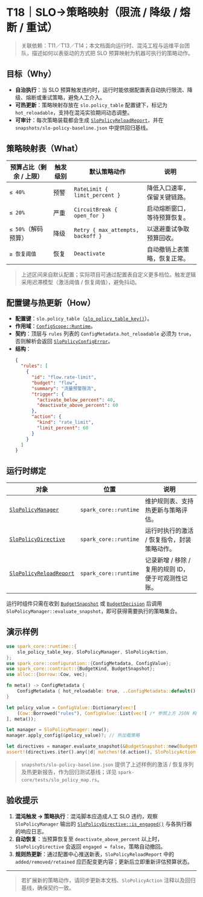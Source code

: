 # T18｜SLO→策略映射（限流 / 降级 / 熔断 / 重试）

> 关联依赖：T11／T13／T14；本文档面向运行时、混沌工程与运维平台团队，描述如何以表驱动的方式把 SLO 预算映射为机器可执行的策略动作。

## 目标（Why）

- **自治执行**：当 SLO 预算触发违约时，运行时能依据配置表自动执行限流、降级、熔断或重试策略，避免人工介入。
- **可热更新**：策略映射存放在 `slo.policy_table` 配置键下，标记为 `hot_reloadable`，支持在混沌实验期间动态调整。
- **可审计**：每次策略装载都会生成 [`SloPolicyReloadReport`](../../spark-core/src/runtime/slo.rs)，并在 `snapshots/slo-policy-baseline.json` 中提供回归基线。

## 策略映射表（What）

| 预算占比（剩余 / 上限） | 触发级别 | 默认策略动作 | 说明 |
| --- | --- | --- | --- |
| `≤ 40%` | 预警 | `RateLimit { limit_percent }` | 降低入口速率，保留关键链路。
| `≤ 20%` | 严重 | `CircuitBreak { open_for }` | 启动熔断窗口，等待预算恢复。
| `≤ 50%`（解码预算） | 降级 | `Retry { max_attempts, backoff }` | 以退避重试争取预算回收。
| `≥ 恢复阈值` | 恢复 | `Deactivate` | 自动撤销上表策略，恢复正常。

> 上述区间来自默认配置；实际项目可通过配置表自定义更多档位。触发逻辑采用迟滞模型（激活阈值 / 恢复阈值），避免抖动。

## 配置键与热更新（How）

- **配置键**：`slo.policy_table`（[`slo_policy_table_key()`](../../spark-core/src/runtime/slo.rs)）。
- **作用域**：[`ConfigScope::Runtime`](../../spark-core/src/configuration/key.rs)。
- **契约**：顶层与 `rules` 列表的 `ConfigMetadata.hot_reloadable` 必须为 `true`，否则解析会返回 [`SloPolicyConfigError`](../../spark-core/src/runtime/slo.rs)。
- **结构**：
  ```json
  {
    "rules": [
      {
        "id": "flow.rate-limit",
        "budget": "flow",
        "summary": "流量预警限流",
        "trigger": {
          "activate_below_percent": 40,
          "deactivate_above_percent": 60
        },
        "action": {
          "kind": "rate_limit",
          "limit_percent": 60
        }
      }
    ]
  }
  ```

## 运行时绑定

| 对象 | 位置 | 说明 |
| --- | --- | --- |
| [`SloPolicyManager`](../../spark-core/src/runtime/slo.rs) | `spark_core::runtime` | 维护规则表、支持热更新与策略评估。 |
| [`SloPolicyDirective`](../../spark-core/src/runtime/slo.rs) | `spark_core::runtime` | 运行时执行的激活 / 恢复指令，封装策略动作。 |
| [`SloPolicyReloadReport`](../../spark-core/src/runtime/slo.rs) | `spark_core::runtime` | 记录新增 / 移除 / 复用的规则 ID，便于可观测性记账。 |

运行时组件只需在收到 [`BudgetSnapshot`](../../spark-core/src/contract.rs) 或 [`BudgetDecision`](../../spark-core/src/contract.rs) 后调用 `SloPolicyManager::evaluate_snapshot`，即可获得需要执行的策略集合。

## 演示样例

```rust
use spark_core::runtime::{
    slo_policy_table_key, SloPolicyManager, SloPolicyAction,
};
use spark_core::configuration::{ConfigMetadata, ConfigValue};
use spark_core::contract::{BudgetKind, BudgetSnapshot};
use alloc::{borrow::Cow, vec};

fn meta() -> ConfigMetadata {
    ConfigMetadata { hot_reloadable: true, ..ConfigMetadata::default() }
}

let policy_value = ConfigValue::Dictionary(vec![
    (Cow::Borrowed("rules"), ConfigValue::List(vec![ /* 参照上方 JSON 构造规则 */ ], meta())),
], meta());

let manager = SloPolicyManager::new();
manager.apply_config(&policy_value)?; // 热加载策略

let directives = manager.evaluate_snapshot(&BudgetSnapshot::new(BudgetKind::Flow, 30, 100));
assert!(directives.iter().any(|d| matches!(d.action(), SloPolicyAction::RateLimit { .. }))); // 自动限流
```

> `snapshots/slo-policy-baseline.json` 提供了上述样例的激活 / 恢复序列及热更新报告，作为回归测试基线；详见 `spark-core/tests/slo_policy_map.rs`。

## 验收提示

1. **混沌触发 → 策略执行**：混沌脚本应造成人工 SLO 违约，观察 `SloPolicyManager` 输出的 [`SloPolicyDirective::is_engaged()`](../../spark-core/src/runtime/slo.rs) 与各执行器的响应日志。
2. **自动恢复**：当预算恢复至 `deactivate_above_percent` 以上时，`SloPolicyDirective` 会返回 `engaged = false`，策略自动撤回。
3. **规则热更新**：通过配置中心推送新表，`SloPolicyReloadReport` 中的 `added/removed/retained` 应匹配变更内容；更新后立即重新评估预算状态。

---

> 若扩展新的策略动作，请同步更新本文档、`SloPolicyAction` 注释以及回归基线，确保契约一致。
